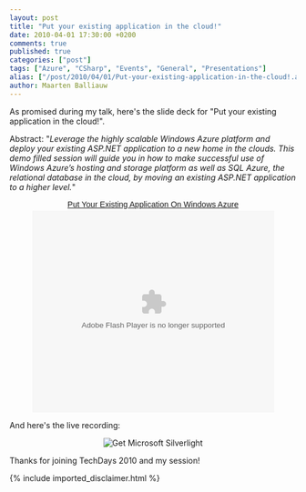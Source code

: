```yaml
---
layout: post
title: "Put your existing application in the cloud!"
date: 2010-04-01 17:30:00 +0200
comments: true
published: true
categories: ["post"]
tags: ["Azure", "CSharp", "Events", "General", "Presentations"]
alias: ["/post/2010/04/01/Put-your-existing-application-in-the-cloud!.aspx", "/post/2010/04/01/put-your-existing-application-in-the-cloud!.aspx"]
author: Maarten Balliauw
---
```

<p>As promised during my talk, here's the slide deck for "Put your existing application in the cloud!".</p>
<p>Abstract: "<em>Leverage the highly scalable Windows Azure platform and deploy your existing ASP.NET application to a new home in the clouds. This demo filled session will guide you in how to make successful use of Windows Azure&rsquo;s hosting and storage platform as well as SQL Azure, the relational database in the cloud, by moving an existing ASP.NET application to a higher level.</em>"</p>

<div style="width:100%;text-align:center;" id="__ss_3261396"><a style="font:14px Helvetica,Arial,Sans-serif;display:block;margin:12px 0 3px 0;text-decoration:underline;" href="http://www.slideshare.net/maartenba/put-your-existing-application-on-windows-azure" title="Put Your Existing Application On Windows Azure">Put Your Existing Application On Windows Azure</a><object style="margin:0px" width="425" height="355"><param name="movie" value="http://static.slidesharecdn.com/swf/ssplayer2.swf?doc=putyourexistingapplicationonwindowsazure-100329035704-phpapp01&stripped_title=put-your-existing-application-on-windows-azure" /><param name="allowFullScreen" value="true"/><param name="allowScriptAccess" value="always"/><embed src="http://static.slidesharecdn.com/swf/ssplayer2.swf?doc=putyourexistingapplicationonwindowsazure-100329035704-phpapp01&stripped_title=put-your-existing-application-on-windows-azure" type="application/x-shockwave-flash" allowscriptaccess="always" allowfullscreen="true" width="425" height="355"></embed></object></div>

<p>And here's the live recording:</p>

<div style="width:100%;text-align:center;">
<object data="data:application/x-silverlight-2," type="application/x-silverlight-2" width="512" height="384">
<param name="source" value="http://channel9.msdn.com/App_Themes/default/VideoPlayer10_01_18.xap" />
<param name="initParams" value="deferredLoad=true,duration=0,m=http://ecn.channel9.msdn.com/o9/ch9/3/7/6/3/4/5/TD2010DEV328_2MB_ch9.wmv,autostart=false,autohide=true,showembed=true, thumbnail=http://ecn.channel9.msdn.com/o9/ch9/3/7/6/3/4/5/TD2010DEV328_512_ch9.png, postid=543673" />
<param name="background" value="#00FFFFFF" />
<a href="http://go.microsoft.com/fwlink/?LinkID=124807" style="text-decoration: none;">
<img src="http://go.microsoft.com/fwlink/?LinkId=108181" alt="Get Microsoft Silverlight" style="border-style: none"/>
</a>
</object>
</div>

<p>Thanks for joining TechDays 2010 and my session!</p>
{% include imported_disclaimer.html %}
